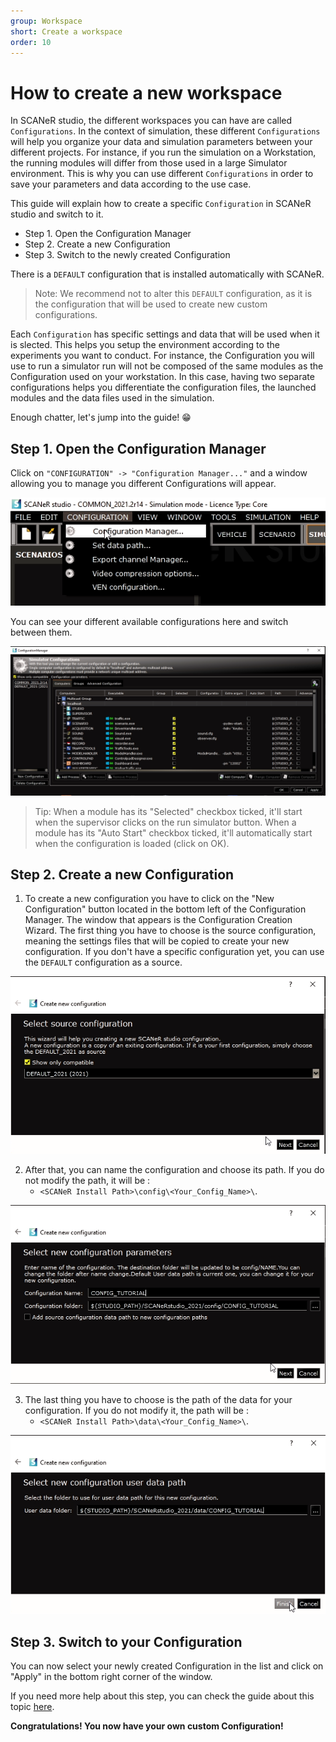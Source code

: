 ```yaml
---
group: Workspace
short: Create a workspace
order: 10
---
```


# How to create a new workspace

In SCANeR studio, the different workspaces you can have are called `Configurations`.  In the context of simulation, these different `Configurations` will help you organize your data and simulation parameters between your different projects. For instance, if you run the simulation on a Workstation, the running modules will differ from those used in a large Simulator environment. This is why you can use different `Configurations` in order to save your parameters and data according to the use case.

This guide will explain how to create a specific `Configuration` in SCANeR studio and switch to it.

- Step 1. Open the Configuration Manager
- Step 2. Create a new Configuration
- Step 3. Switch to the newly created Configuration

There is a `DEFAULT` configuration that is installed automatically with SCANeR.

> Note: We recommend not to alter this `DEFAULT` configuration, as it is the configuration that will be used to create new custom configurations.

Each `Configuration` has specific settings and data that will be used when it is slected. This helps you setup the environment according to the experiments you want to conduct. For instance, the Configuration you will use to run a simulator run will not be composed of the same modules as the Configuration used on your workstation. In this case, having two separate configurations helps you differentiate the configuration files, the launched modules and the data files used in the simulation.

Enough chatter, let's jump into the guide! 😁

## Step 1. Open the Configuration Manager

Click on `"CONFIGURATION" -> "Configuration Manager..."` and a window allowing you to manage you different Configurations will appear.

![Configuration Manager Access](./assets/configurationManagerAccess.png)

You can see your different available configurations here and switch between them.

![Configuration Manager](./assets/configurationManager.png)
> Tip: When a module has its "Selected" checkbox ticked, it'll start when the supervisor clicks on the run simulator button. When a module has its "Auto Start" checkbox ticked, it'll automatically start when the configuration is loaded (click on OK).

## Step 2. Create a new Configuration

1.  To create a new configuration you have to click on the "New Configuration" button located in the bottom left of  the Configuration Manager. The window that appears is the Configuration Creation Wizard. The first thing you have to choose is the source configuration, meaning the settings files that will be copied to create your new configuration. If you don't have a specific configuration yet, you can use the `DEFAULT` configuration as a source.

![Configuration Creation Wizard 1](./assets/configCreationWizard-1.png)

2.  After that, you can name the configuration and choose its path. If you do not modify the path, it will be : 
    - `<SCANeR Install Path>\config\<Your_Config_Name>\`.

![Configuration Creation Wizard 2](./assets/configCreationWizard-2.png)

3.  The last thing you have to choose is the path of the data for your configuration. If you do not modify it, the path will be :
    - `<SCANeR Install Path>\data\<Your_Config_Name>\`.

![Configuration Creation Wizard 3](./assets/configCreationWizard-3.png)

## Step 3. Switch to your Configuration

You can now select your newly created Configuration in the list and click on "Apply" in the bottom right corner of the window.

If you need more help about this step, you can check the guide about this topic [here](../HT_Change_work_environment/HT_Change_work_environment.md).

**Congratulations! You now have your own custom Configuration!**
